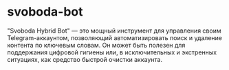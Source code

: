 # svoboda-bot
"Svoboda Hybrid Bot" — это мощный инструмент для управления своим Telegram-аккаунтом, позволяющий автоматизировать поиск и удаление контента по ключевым словам. Он может быть полезен для поддержания цифровой гигиены или, в исключительных и экстренных ситуациях, как средство быстрой очистки аккаунта. 
